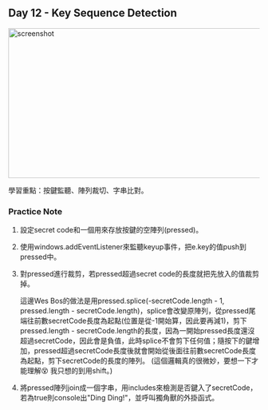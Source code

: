 ## Day 12 - Key Sequence Detection

<img src="" width="600px" height="300px" alt="screenshot" />

學習重點：按鍵監聽、陣列裁切、字串比對。

### Practice Note

1. 設定secret code和一個用來存放按鍵的空陣列(pressed)。

2. 使用windows.addEventListener來監聽keyup事件，把e.key的值push到pressed中。

3. 對pressed進行裁剪，若pressed超過secret code的長度就把先放入的值裁剪掉。

   這邊Wes Bos的做法是用pressed.splice(-secretCode.length - 1, pressed.length - secretCode.length)，splice會改變原陣列，從pressed尾端往前數secretCode長度為起點(位置是從-1開始算，因此要再減1)，剪下pressed.length - secretCode.length的長度，因為一開始pressed長度還沒超過secretCode，因此會是負值，此時splice不會剪下任何值；隨按下的鍵增加，pressed超過secretCode長度後就會開始從後面往前數secretCode長度為起點，剪下secretCode的長度的陣列。 (這個邏輯真的很微妙，要想一下才能理解:dizzy_face: 我只想的到用shift。)

4. 將pressed陣列join成一個字串，用includes來檢測是否鍵入了secretCode，若為true則console出"Ding Ding!"，並呼叫獨角獸的外掛函式。
